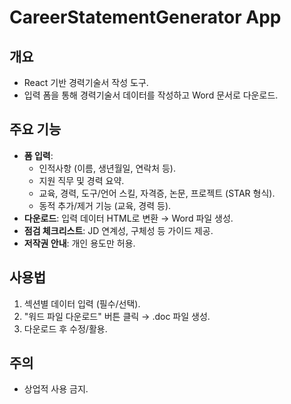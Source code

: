 # CareerStatementGenerator App

## 개요
- React 기반 경력기술서 작성 도구.
- 입력 폼을 통해 경력기술서 데이터를 작성하고 Word 문서로 다운로드.

## 주요 기능
- **폼 입력**:
  - 인적사항 (이름, 생년월일, 연락처 등).
  - 지원 직무 및 경력 요약.
  - 교육, 경력, 도구/언어 스킬, 자격증, 논문, 프로젝트 (STAR 형식).
  - 동적 추가/제거 기능 (교육, 경력 등).
- **다운로드**: 입력 데이터 HTML로 변환 → Word 파일 생성.
- **점검 체크리스트**: JD 연계성, 구체성 등 가이드 제공.
- **저작권 안내**: 개인 용도만 허용.

## 사용법
1. 섹션별 데이터 입력 (필수/선택).
2. "워드 파일 다운로드" 버튼 클릭 → .doc 파일 생성.
3. 다운로드 후 수정/활용.

## 주의
- 상업적 사용 금지.